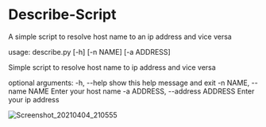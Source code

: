 # Describe-Script
A simple script to resolve host name to an ip address and vice versa


usage: describe.py [-h] [-n NAME] [-a ADDRESS]

Simple script to resolve host name to ip address and vice versa

optional arguments:
  -h, --help            show this help message and exit
  -n NAME, --name NAME  Enter your host name
  -a ADDRESS, --address ADDRESS Enter your ip address
  
                        
![Screenshot_20210404_210555](https://user-images.githubusercontent.com/58134995/113526874-a8347380-9589-11eb-9784-07859a357901.png)

